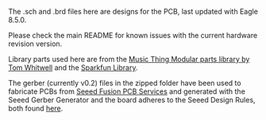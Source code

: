 The .sch and .brd files here are designs for the PCB, last updated with Eagle 8.5.0.

Please check the main README for known issues with the current hardware revision version.

Library parts used here are from the [Music Thing Modular parts library by Tom Whitwell](https://github.com/TomWhitwell/MTM-Parts-Library) and the [Sparkfun Library](https://github.com/sparkfun/SparkFun-Eagle-Libraries).

The gerber (currently v0.2) files in the zipped folder have been used to fabricate PCBs from [Seeed Fusion PCB Services](https://www.seeedstudio.com/fusion.html) and generated with the Seeed Gerber Generator and the board adheres to the Seeed Design Rules, both found [here](http://support.seeedstudio.com/knowledgebase/articles/422482-fusion-pcb-pcba-order-submission-guidelines).
